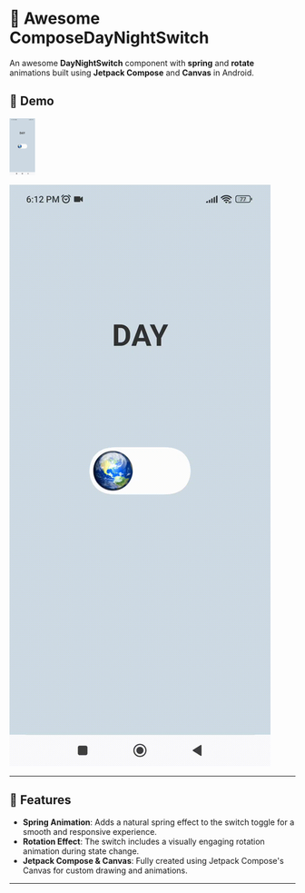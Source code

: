 # 🎨 Awesome ComposeDayNightSwitch

An awesome **DayNightSwitch** component with **spring** and **rotate** animations built using **Jetpack Compose** and **Canvas** in Android.

## 🎥 Demo

<img src="https://github.com/masoud1993/ComposeDayNightSwitch/blob/master/demo/DayNightSwitch.gif" height="100" />

![Demo](https://github.com/masoud1993/ComposeDayNightSwitch/blob/master/demo/DayNightSwitch.gif)

---

## 🚀 Features

- **Spring Animation**: Adds a natural spring effect to the switch toggle for a smooth and responsive experience.
- **Rotation Effect**: The switch includes a visually engaging rotation animation during state change.
- **Jetpack Compose & Canvas**: Fully created using Jetpack Compose's Canvas for custom drawing and animations.
---
